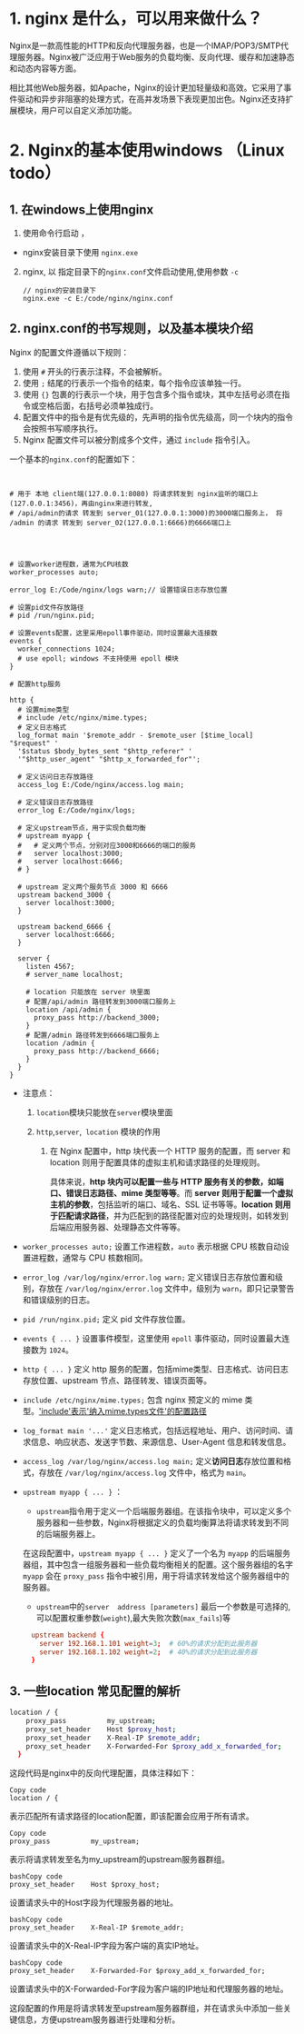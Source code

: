 # 1. nginx 是什么，可以用来做什么？

Nginx是一款高性能的HTTP和反向代理服务器，也是一个IMAP/POP3/SMTP代理服务器。Nginx被广泛应用于Web服务的负载均衡、反向代理、缓存和加速静态和动态内容等方面。

相比其他Web服务器，如Apache，Nginx的设计更加轻量级和高效。它采用了事件驱动和异步非阻塞的处理方式，在高并发场景下表现更加出色。Nginx还支持扩展模块，用户可以自定义添加功能。

# 2. Nginx的基本使用windows （Linux todo）

##  1.  在windows上使用nginx

1. 使用命令行启动 ，

+ nginx安装目录下使用 `nginx.exe`

2. nginx, 以 指定目录下的`nginx.conf`文件启动使用,使用参数 `-c`

   ```shell
   // nginx的安装目录下
   nginx.exe -c E:/code/nginx/nginx.conf
   ```

   

## 2. nginx.conf的书写规则，以及基本模块介绍

Nginx 的配置文件遵循以下规则：

1. 使用 `#` 开头的行表示注释，不会被解析。
2. 使用 `;` 结尾的行表示一个指令的结束，每个指令应该单独一行。
3. 使用 `{}` 包裹的行表示一个块，用于包含多个指令或块，其中左括号必须在指令或空格后面，右括号必须单独成行。
4. 配置文件中的指令是有优先级的，先声明的指令优先级高，同一个块内的指令会按照书写顺序执行。
5. Nginx 配置文件可以被分割成多个文件，通过 `include` 指令引入。

一个基本的`nginx.conf`的配置如下：

```nginx


# 用于 本地 client端(127.0.0.1:8080) 将请求转发到 nginx监听的端口上(127.0.0.1:3456)，再由nginx来进行转发,
# /api/admin的请求 转发到 server_01(127.0.0.1:3000)的3000端口服务上， 将 /admin 的请求 转发到 server_02(127.0.0.1:6666)的6666端口上




# 设置worker进程数，通常为CPU核数
worker_processes auto;

error_log E:/Code/nginx/logs warn;// 设置错误日志存放位置

# 设置pid文件存放路径
# pid /run/nginx.pid;

# 设置events配置，这里采用epoll事件驱动，同时设置最大连接数
events {
  worker_connections 1024;
  # use epoll; windows 不支持使用 epoll 模块
}

# 配置http服务

http {
  # 设置mime类型
  # include /etc/nginx/mime.types;
  # 定义日志格式
  log_format main '$remote_addr - $remote_user [$time_local] "$request" '
  '$status $body_bytes_sent "$http_referer" '
  '"$http_user_agent" "$http_x_forwarded_for"';

  # 定义访问日志存放路径
  access_log E:/Code/nginx/access.log main;

  # 定义错误日志存放路径
  error_log E:/Code/nginx/logs;

  # 定义upstream节点，用于实现负载均衡
  # upstream myapp {
  #   # 定义两个节点，分别对应3000和6666的端口的服务
  #   server localhost:3000;
  #   server localhost:6666;
  # }

  # upstream 定义两个服务节点 3000 和 6666
  upstream backend_3000 {
    server localhost:3000;
  }

  upstream backend_6666 {
    server localhost:6666;
  }

  server {
    listen 4567;
    # server_name localhost;

    # location 只能放在 server 块里面
    # 配置/api/admin 路径转发到3000端口服务上
    location /api/admin {
      proxy_pass http://backend_3000;
    }
    # 配置/admin 路径转发到6666端口服务上
    location /admin {
      proxy_pass http://backend_6666;
    }
  }
}
```



+ 注意点：

  1. `location`模块只能放在`server`模块里面

  2. `http`,`server`,` location` 模块的作用

     1. 在 Nginx 配置中，http 块代表一个 HTTP 服务的配置，而 server 和 location 则用于配置具体的虚拟主机和请求路径的处理规则。

        具体来说，**http 块内可以配置一些与 HTTP 服务有关的参数，如端口、错误日志路径、mime 类型等等**。而 **server 则用于配置一个虚拟主机的参数**，包括监听的端口、域名、SSL 证书等等。**location 则用于匹配请求路径**，并为匹配到的路径配置对应的处理规则，如转发到后端应用服务器、处理静态文件等等。

- `worker_processes auto;` 设置工作进程数，`auto` 表示根据 CPU 核数自动设置进程数，通常与 CPU 核数相同。

- `error_log /var/log/nginx/error.log warn;` 定义错误日志存放位置和级别，存放在 `/var/log/nginx/error.log` 文件中，级别为 `warn`，即只记录警告和错误级别的日志。

- `pid /run/nginx.pid;` 定义 pid 文件存放位置。

- `events { ... }` 设置事件模型，这里使用 `epoll` 事件驱动，同时设置最大连接数为 `1024`。

- `http { ... }` 定义 http 服务的配置，包括mime类型、日志格式、访问日志存放位置、upstream 节点、路径转发、错误页面等。

- `include /etc/nginx/mime.types;` 包含 nginx 预定义的 mime 类型。['include'表示'纳入mime.types文件'的配置路径](https://blog.csdn.net/wzj_110/article/details/112850811)

- `log_format main '...'` 定义日志格式，包括远程地址、用户、访问时间、请求信息、响应状态、发送字节数、来源信息、User-Agent 信息和转发信息。

- `access_log /var/log/nginx/access.log main;` 定义**访问日志**存放位置和格式，存放在 `/var/log/nginx/access.log` 文件中，格式为 `main`。

- `upstream myapp { ... }`  ：

  -  `upstream`指令用于定义一个后端服务器组。在该指令块中，可以定义多个服务器和一些参数，Nginx将根据定义的负载均衡算法将请求转发到不同的后端服务器上。

    在这段配置中，`upstream myapp { ... }` 定义了一个名为 `myapp` 的后端服务器组，其中包含一组服务器和一些负载均衡相关的配置。这个服务器组的名字 `myapp` 会在 `proxy_pass` 指令中被引用，用于将请求转发给这个服务器组中的服务器。
  - `upstream`中的`server  address [parameters]` 最后一个参数是可选择的,可以配置权重参数(`weight`),最大失败次数(`max_fails`)等
  ```nginx.conf
    upstream backend {
      server 192.168.1.101 weight=3;  # 60%的请求分配到此服务器
      server 192.168.1.102 weight=2;  # 40%的请求分配到此服务器
    }
  ```

## 3. 一些location 常见配置的解析

```bash
location / {
    proxy_pass          my_upstream;
    proxy_set_header    Host $proxy_host;
    proxy_set_header    X-Real-IP $remote_addr;
    proxy_set_header    X-Forwarded-For $proxy_add_x_forwarded_for;
  }
```

这段代码是nginx中的反向代理配置，具体注释如下：

```
Copy code
location / {
```

表示匹配所有请求路径的location配置，即该配置会应用于所有请求。

```
Copy code
proxy_pass          my_upstream;
```

表示将请求转发至名为my_upstream的upstream服务器群组。

```
bashCopy code
proxy_set_header    Host $proxy_host;
```

设置请求头中的Host字段为代理服务器的地址。

```
bashCopy code
proxy_set_header    X-Real-IP $remote_addr;
```

设置请求头中的X-Real-IP字段为客户端的真实IP地址。

```
bashCopy code
proxy_set_header    X-Forwarded-For $proxy_add_x_forwarded_for;
```

设置请求头中的X-Forwarded-For字段为客户端的IP地址和代理服务器的地址。

这段配置的作用是将请求转发至upstream服务器群组，并在请求头中添加一些关键信息，方便upstream服务器进行处理和分析。